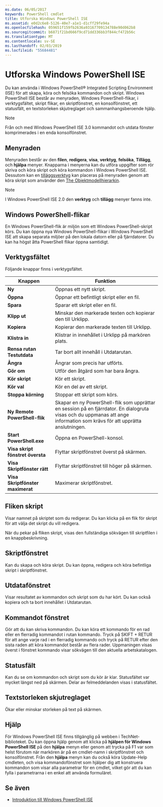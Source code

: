 ```yaml
---
ms.date: 06/05/2017
keywords: PowerShell cmdlet
title: Utforska Windows PowerShell ISE
ms.assetid: e0d2c6e8-5126-40e7-a1e1-d1cff29fe94a
ms.openlocfilehash: 059651f159fb2636a93167709134788e90d062b8
ms.sourcegitcommit: b6871f21bd666f9cd71dd336bb3f844cf472b56c
ms.translationtype: MT
ms.contentlocale: sv-SE
ms.lasthandoff: 02/03/2019
ms.locfileid: "55684481"
---
```

# <a name="exploring-the-windows-powershell-ise"></a>Utforska Windows PowerShell ISE

Du kan använda i Windows PowerShell® Integrated Scripting Environment (ISE) för att skapa, köra och felsöka kommandon och skript. Windows PowerShell ISE består av menyraden, Windows PowerShell-flikar, i verktygsfältet, skript flikar, en skriptfönstret, en konsolfönstret, ett statusfält, en textstorleken skjutreglaget och sammanhangsberoende hjälp.

> [!NOTE]
> Från och med Windows PowerShell ISE 3.0 kommandot och utdata fönster komprimerades i en enda konsolfönstret.

## <a name="menu-bar"></a>Menyraden

Menyraden består av den **filen**, **redigera**, **visa**, **verktyg**, **felsöka**,  **Tillägg**, och **hjälpa** menyer. Knapparna i menyerna kan du utföra uppgifter som rör skriva och köra skript och köra kommandon i Windows PowerShell ISE. Dessutom kan en [tilläggsverktyg](../../core-powershell/ise/The-ISEAddOnTool-Object.md) kan placeras på menyraden genom att köra skript som använder den [The Objektmodellhierarkin](../../core-powershell/ise/The-ISE-Object-Model-Hierarchy.md).

> [!NOTE]
> I Windows PowerShell ISE 2.0 den **verktyg** och **tillägg** menyer fanns inte.

## <a name="windows-powershell-tabs"></a>Windows PowerShell-flikar

En Windows PowerShell-flik är miljön som ett Windows PowerShell-skript körs. Du kan öppna nya Windows PowerShell-flikar i Windows PowerShell ISE att skapa separata miljöer på den lokala datorn eller på fjärrdatorer. Du kan ha högst åtta PowerShell flikar öppna samtidigt.

## <a name="toolbar"></a>Verktygsfältet

Följande knappar finns i verktygsfältet.

|Knappen|Funktion|
|----------|------------|
|**Ny**|Öppnas ett nytt skript.|
|**Öppna**|Öppnar ett befintligt skript eller en fil.|
|**Spara**|Sparar ett skript eller en fil.|
|**Klipp ut**|Minskar den markerade texten och kopierar den till Urklipp.|
|**Kopiera**|Kopierar den markerade texten till Urklipp.|
|**Klistra in**|Klistrar in innehållet i Urklipp på markören plats.|
|**Rensa rutan Testutdata**|Tar bort allt innehåll i Utdatarutan.|
|**Ångra**|Ångrar som precis har utförts.|
|**Gör om**|Utför den åtgärd som har bara ångra.|
|**Kör skript**|Kör ett skript.|
|**Kör val**|Kör en del av ett skript.|
|**Stoppa körning**|Stoppar ett skript som körs.|
|**Ny Remote PowerShell-flik**|Skapar en ny PowerShell-flik som upprättar en session på en fjärrdator. En dialogruta visas och du uppmanas att ange information som krävs för att upprätta anslutningen.|
|**Start PowerShell.exe**|Öppna en PowerShell-konsol.|
|**Visa skript fönstret översta**|Flyttar skriptfönstret överst på skärmen.|
|**Visa Skriptfönster rätt**|Flyttar skriptfönstret till höger på skärmen.|
|**Visa Skriptfönster maximerat**|Maximerar skriptfönstret.|

## <a name="script-tab"></a>Fliken skript

Visar namnet på skriptet som du redigerar. Du kan klicka på en flik för skript för att välja det skript du vill redigera.

När du pekar på fliken skript, visas den fullständiga sökvägen till skriptfilen i en knappbeskrivning.

## <a name="script-pane"></a>Skriptfönstret

Kan du skapa och köra skript. Du kan öppna, redigera och köra befintliga skript i skriptfönstret.

## <a name="output-pane"></a>Utdatafönstret

Visar resultatet av kommandon och skript som du har kört. Du kan också kopiera och ta bort innehållet i Utdatarutan.

## <a name="command-pane"></a>Kommandot fönstret

Gör att du kan skriva kommandon. Du kan köra ett kommando för en rad eller en flerradig kommandot i rutan kommando. Tryck på SKIFT + RETUR för att ange varje rad i en flerradig kommando och tryck på RETUR efter den sista raden att köra kommandot består av flera rader. Uppmaningen visas överst i fönstret kommando visar sökvägen till den aktuella arbetskatalogen.

## <a name="status-bar"></a>Statusfält

Kan du se om kommandon och skript som du kör är klar. Statusfältet var mycket längst ned på skärmen. Delar av felmeddelanden visas i statusfältet.

## <a name="text-size-slider"></a>Textstorleken skjutreglaget

Ökar eller minskar storleken på text på skärmen.

## <a name="help"></a>Hjälp

För Windows PowerShell ISE finns tillgänglig på webben i TechNet-biblioteket. Du kan öppna hjälp genom att klicka på **hjälpen för Windows PowerShell ISE** på den **hjälpa** menyn eller genom att trycka på F1 var som helst förutom när markören är på en cmdlet-namn i skriptfönstret och konsolfönstret. Från den **hjälpa** menyn kan du också köra Update-Help cmdleten, och visa kommandofönstret som hjälper dig att konstruera kommandon som visar alla parametrar för en cmdlet, vilket gör att du kan fylla i parametrarna i en enkel att använda formuläret.

## <a name="see-also"></a>Se även

- [Introduktion till Windows PowerShell ISE](../../core-powershell/ise/Introducing-the-Windows-PowerShell-ISE.md)